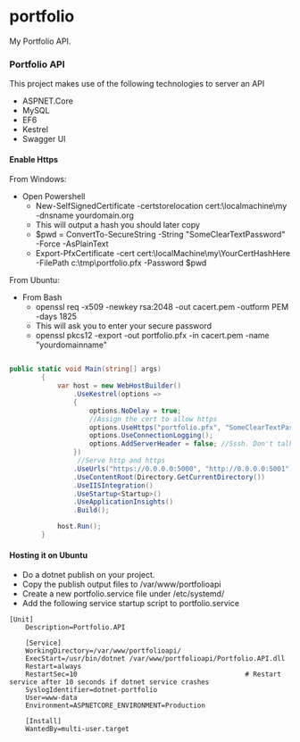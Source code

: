 # portfolio
My Portfolio API.

### Portfolio API ###
This project makes use of the following technologies to server an API

- ASPNET.Core
- MySQL
- EF6
- Kestrel
- Swagger UI

#### Enable Https ####
From Windows:
- Open Powershell
  - New-SelfSignedCertificate -certstorelocation cert:\localmachine\my -dnsname yourdomain.org
  - This will output a hash you should later copy
  - $pwd = ConvertTo-SecureString -String "SomeClearTextPassword" -Force -AsPlainText
  - Export-PfxCertificate -cert cert:\localMachine\my\YourCertHashHere -FilePath c:\tmp\portfolio.pfx -Password $pwd

From Ubuntu:
- From Bash
  - openssl req -x509 -newkey rsa:2048 -out cacert.pem -outform PEM -days 1825
  - This will ask you to enter your secure password
  - openssl pkcs12 -export -out portfolio.pfx -in cacert.pem -name "yourdomainname"

```csharp

public static void Main(string[] args)
        {
            var host = new WebHostBuilder()
                .UseKestrel(options =>
                {
                    options.NoDelay = true;
                    //Assign the cert to allow https
                    options.UseHttps("portfolio.pfx", "SomeClearTextPassword");
                    options.UseConnectionLogging();
                    options.AddServerHeader = false; //Sssh. Don't talk to loud.
                })
                 //Serve http and https
                .UseUrls("https://0.0.0.0:5000", "http://0.0.0.0:5001")
                .UseContentRoot(Directory.GetCurrentDirectory())
                .UseIISIntegration()
                .UseStartup<Startup>()
                .UseApplicationInsights()
                .Build();

            host.Run();
        }

```

#### Hosting it on Ubuntu ####
- Do a dotnet publish on your project.
- Copy the publish output files to /var/www/portfolioapi
- Create a new portfolio.service file under /etc/systemd/
- Add the following service startup script to portfolio.service
```
[Unit]
    Description=Portfolio.API

    [Service]
    WorkingDirectory=/var/www/portfolioapi/
    ExecStart=/usr/bin/dotnet /var/www/portfolioapi/Portfolio.API.dll
    Restart=always
    RestartSec=10                                          # Restart service after 10 seconds if dotnet service crashes
    SyslogIdentifier=dotnet-portfolio
    User=www-data
    Environment=ASPNETCORE_ENVIRONMENT=Production 

    [Install]
    WantedBy=multi-user.target

```